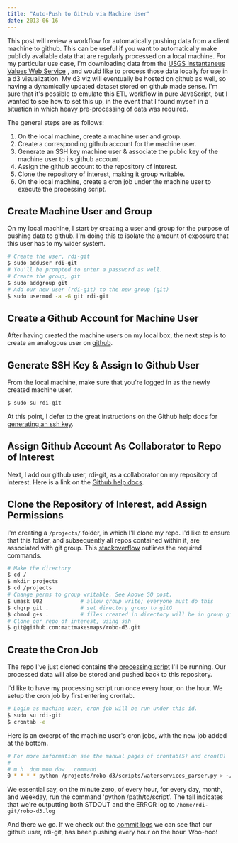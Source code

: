```yaml
---
title: "Auto-Push to GitHub via Machine User"
date: 2013-06-16
---
```


This post will review a workflow for automatically pushing data from a client machine to github.
This can be useful if you want to automatically make publicly available data that are regularly processed on
a local machine. <!-- more --> For my particular use case, I'm downloading data from the [USGS Instantaneus Values
Web Service](http://waterservices.usgs.gov/rest/IV-Test-Tool.html) , and would
like to process those data locally for use in a d3 visualization. My d3 viz will eventually be
hosted on github as well, so having a dynamically updated dataset stored on github made sense.
I'm sure that it's possible to emulate this ETL workflow in pure JavaScript, but I wanted to see
how to set this up, in the event that I found myself in a situation in which heavy pre-processing
of data was required.

The general steps are as follows:

1. On the local machine, create a machine user and group.
2. Create a corresponding github account for the machine user.
3. Generate an SSH key machine user & associate the public key of the machine user to its github account.
5. Assign the github account to the repository of interest.
6. Clone the repository of interest, making it group writable.
7. On the local machine, create a cron job under the machine user to execute the processing script.

## Create Machine User and Group

On my local machine, I start by creating a user and group for the purpose of pushing data to github.
I'm doing this to isolate the amount of exposure that this user has to my wider system.

```bash
# Create the user, rdi-git
$ sudo adduser rdi-git
# You'll be prompted to enter a password as well.
# Create the group, git
$ sudo addgroup git
# Add our new user (rdi-git) to the new group (git)
$ sudo usermod -a -G git rdi-git
```

## Create a Github Account for Machine User

After having created the machine users on my local box, the next step is to create an analogous
user on [github](https://github.com).

## Generate SSH Key & Assign to Github User

From the local machine, make sure that you're logged in as the newly created machine user.

```bash
$ sudo su rdi-git
```

At this point, I defer to the great instructions on the Github help docs for [generating an ssh key](https://help.github.com/articles/generating-ssh-keys).

## Assign Github Account As Collaborator to Repo of Interest

Next, I add our github user, rdi-git, as a collaborator on my repository of interest. Here is a link on
the [Github help docs](https://help.github.com/articles/how-do-i-add-a-collaborator).

## Clone the Repository of Interest, add Assign Permissions

I'm creating a `/projects/` folder, in which I'll clone my repo. I'd like to ensure that this folder, and
subsequently all repos contained within it, are associated with git group. This [stackoverflow](http://unix.stackexchange.com/questions/12842/make-all-new-files-in-a-directory-accessible-to-a-group) outlines the required commands.

```bash
# Make the directory
$ cd /
$ mkdir projects
$ cd /projects
# Change perms to group writable. See Above SO post.
$ umask 002            # allow group write; everyone must do this
$ chgrp git .          # set directory group to gitG
$ chmod g+s .          # files created in directory will be in group git
# Clone our repo of interest, using ssh
$ git@github.com:mattmakesmaps/robo-d3.git 
```

## Create the Cron Job

The repo I've just cloned contains the [processing script](https://github.com/mattmakesmaps/robo-d3/blob/master/scripts/waterservices_parser.py) I'll be running.
Our processed data will also be stored and pushed back to this repository.

I'd like to have my processing script run once every hour, on the hour. We setup the cron job by first entering
crontab.

```bash
# Login as machine user, cron job will be run under this id.
$ sudo su rdi-git
$ crontab -e
```

Here is an excerpt of the machine user's cron jobs, with the new job added at the bottom.

```bash
# For more information see the manual pages of crontab(5) and cron(8)
#
# m h  dom mon dow   command
0 * * * * python /projects/robo-d3/scripts/waterservices_parser.py > ~/robo-d3.log 2>&1
```

We essential say, on the minute zero, of every hour, for every day, month, and weekday, run the command 'python /path/to/script'. The tail indicates that we're outputting both STDOUT and the ERROR log to `/home/rdi-git/robo-d3.log`

And there we go. If we check out the [commit logs](https://github.com/mattmakesmaps/robo-d3/commits/master) we can
see that our github user, rdi-git, has been pushing every hour on the hour. Woo-hoo!
